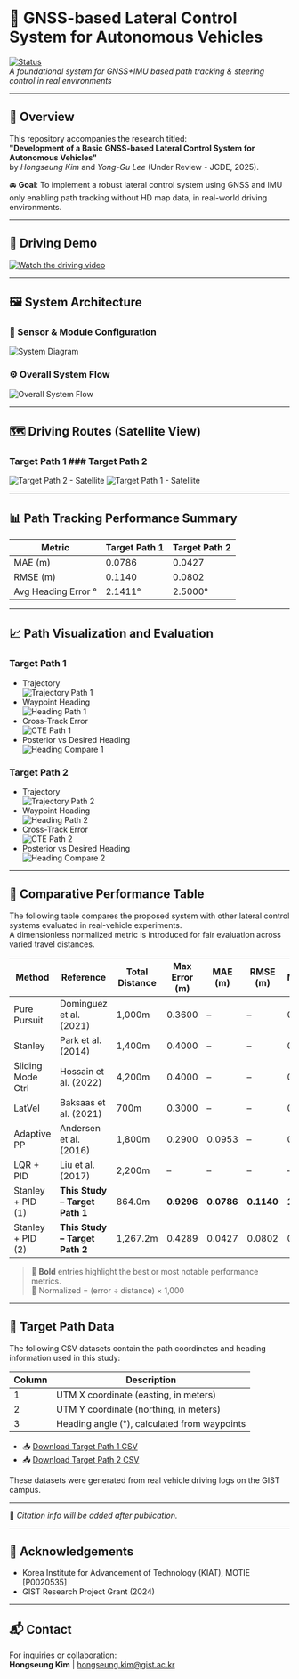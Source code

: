 # 🚗 GNSS-based Lateral Control System for Autonomous Vehicles

[![Status](https://img.shields.io/badge/Under--Review--JCDE-orange)]()  
*A foundational system for GNSS+IMU based path tracking & steering control in real environments*

---

## 📌 Overview

This repository accompanies the research titled:  
**"Development of a Basic GNSS-based Lateral Control System for Autonomous Vehicles"**  
by *Hongseung Kim* and *Yong-Gu Lee* (Under Review - JCDE, 2025).

🚘 **Goal**: To implement a robust lateral control system using GNSS and IMU only enabling path tracking without HD map data, in real-world driving environments.

---

## 🎥 Driving Demo

[![Watch the driving video](https://img.youtube.com/vi/ewxYHlESX0o/0.jpg)](https://youtu.be/ewxYHlESX0o)

---

## 🖼️ System Architecture

### 📍 Sensor & Module Configuration  
![System Diagram](fig/system_diagram.png)

### ⚙️ Overall System Flow  
![Overall System Flow](fig/overall_system_diagram.png)

---

## 🗺️ Driving Routes (Satellite View)

### Target Path 1                                            ### Target Path 2  
![Target Path 2 - Satellite](fig/target_path2_map.png)       ![Target Path 1 - Satellite](fig/target_path1_map.png)

---

## 📊 Path Tracking Performance Summary

| Metric              | Target Path 1 | Target Path 2 |
|---------------------|---------------|---------------|
| MAE (m)             | 0.0786        | 0.0427        |
| RMSE (m)            | 0.1140        | 0.0802        |
| Avg Heading Error ° | 2.1411°       | 2.5000°       |

---

## 📈 Path Visualization and Evaluation

### Target Path 1  
- Trajectory  
  ![Trajectory Path 1](fig/trajectory_path1.png)  
- Waypoint Heading  
  ![Heading Path 1](fig/heading_path1.png)  
- Cross-Track Error  
  ![CTE Path 1](fig/cte_path1.png)  
- Posterior vs Desired Heading  
  ![Heading Compare 1](fig/heading_compare1.png)

### Target Path 2  
- Trajectory  
  ![Trajectory Path 2](fig/trajectory_path2.png)  
- Waypoint Heading  
  ![Heading Path 2](fig/heading_path2.png)  
- Cross-Track Error  
  ![CTE Path 2](fig/cte_path2.png)  
- Posterior vs Desired Heading  
  ![Heading Compare 2](fig/heading_compare2.png)

---

## 🧪 Comparative Performance Table

The following table compares the proposed system with other lateral control systems evaluated in real-vehicle experiments.  
A dimensionless normalized metric is introduced for fair evaluation across varied travel distances.

| Method              | Reference                     | Total Distance | Max Error (m) | MAE (m)  | RMSE (m) | Max/km | MAE/km | RMSE/km |
|---------------------|-------------------------------|----------------|---------------|----------|----------|--------|--------|---------|
| Pure Pursuit        | Dominguez et al. (2021)       | 1,000m         | 0.3600        | –        | –        | 0.3600 | –      | –       |
| Stanley             | Park et al. (2014)            | 1,400m         | 0.4000        | –        | –        | 0.2857 | –      | –       |
| Sliding Mode Ctrl   | Hossain et al. (2022)         | 4,200m         | 0.4000        | –        | –        | 0.0952 | –      | –       |
| LatVel              | Baksaas et al. (2021)         | 700m           | 0.3000        | –        | –        | 0.4286 | –      | –       |
| Adaptive PP         | Andersen et al. (2016)        | 1,800m         | 0.2900        | 0.0953   | –        | 0.1611 | 0.0529 | –       |
| LQR + PID           | Liu et al. (2017)             | 2,200m         | –             | –        | –        | –      | –      | –       |
| Stanley + PID (1)   | **This Study – Target Path 1**| 864.0m         | **0.9296**    | **0.0786** | **0.1140** | **1.0755** | **0.0909** | **0.1320** |
| Stanley + PID (2)   | **This Study – Target Path 2**| 1,267.2m       | 0.4289        | 0.0427   | 0.0802   | 0.3384 | 0.0337 | 0.0633 |

> 🔹 **Bold** entries highlight the best or most notable performance metrics.  
> 🔸 Normalized = (error ÷ distance) × 1,000

---

## 📂 Target Path Data

The following CSV datasets contain the path coordinates and heading information used in this study:

| Column | Description                                  |
|--------|----------------------------------------------|
| 1      | UTM X coordinate (easting, in meters)        |
| 2      | UTM Y coordinate (northing, in meters)       |
| 3      | Heading angle (°), calculated from waypoints |

- 📥 [Download Target Path 1 CSV](data/target_path1.csv)
- 📥 [Download Target Path 2 CSV](data/target_path2.csv)

These datasets were generated from real vehicle driving logs on the GIST campus.

---

<!--
## 📖 Citation

```bibtex
@article{kim2025gnss,
  title={Development of a Basic GNSS-based Lateral Control System for Autonomous Vehicles},
  author={Kim, Hongseung and Lee, Yong-Gu},
  journal={Journal of Computational Design and Engineering},
  year={2025}
}
```
-->

📝 *Citation info will be added after publication.*

---

## 🙌 Acknowledgements

- Korea Institute for Advancement of Technology (KIAT), MOTIE [P0020535]  
- GIST Research Project Grant (2024)

---

## 📬 Contact

For inquiries or collaboration:  
**Hongseung Kim** | hongseung.kim@gist.ac.kr
